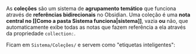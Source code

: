 
As **coleções** são um sistema de **agrupamento temático** que funciona através de **referências bidirecionais** no Obsidian. Uma coleção é uma **nota central no [[Como a pasta Sistema funciona|sistema]]**, vazia **ou** não, que automaticamente exibe todas as notas que fazem referência a ela através da propriedade `collection:`.

Ficam em `Sistema/Coleções/` e servem como "etiquetas inteligentes":
